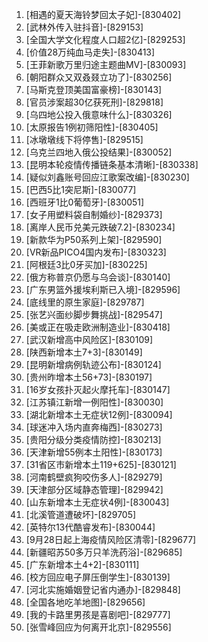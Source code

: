 
1. [相遇的夏天海铃梦回太子妃]-[830402]
1. [武林外传入驻抖音]-[829153]
1. [全国大学文化程度人口超2亿]-[829253]
1. [价值28万纯血马走失]-[830413]
1. [王菲新歌万里归途主题曲MV]-[830093]
1. [朝阳群众又双叒叕立功了]-[830256]
1. [马斯克登顶美国富豪榜]-[830143]
1. [官员涉案超30亿获死刑]-[829818]
1. [乌四地公投入俄意味什么]-[830326]
1. [太原报告1例初筛阳性]-[830405]
1. [冰墩墩线下将停售]-[829515]
1. [乌克兰四地入俄公投结果]-[830052]
1. [昆明本轮疫情传播链条基本清晰]-[830338]
1. [疑似刘鑫账号回应江歌案改编]-[830230]
1. [巴西5比1突尼斯]-[830077]
1. [西班牙1比0葡萄牙]-[830051]
1. [女子用塑料袋自制婚纱]-[829373]
1. [离岸人民币兑美元跌破7.2]-[830234]
1. [新款华为P50系列上架]-[829590]
1. [VR新品PICO4国内发布]-[830323]
1. [阿根廷3比0牙买加]-[830225]
1. [俄方称普京仍愿与乌会谈]-[830140]
1. [广东男篮外援埃利斯已入境]-[829596]
1. [底线里的原生家庭]-[829787]
1. [张艺兴面纱脚步舞挑战]-[829547]
1. [美或正在吸走欧洲制造业]-[830418]
1. [武汉新增高中风险区]-[830109]
1. [陕西新增本土7+3]-[830149]
1. [昆明新增病例轨迹公布]-[830124]
1. [贵州昨增本土56+73]-[830197]
1. [16岁女孩扑灭起火摩托车]-[830147]
1. [江苏镇江新增一例阳性]-[830030]
1. [湖北新增本土无症状12例]-[830094]
1. [球迷冲入场内直奔梅西]-[830273]
1. [贵阳分级分类疫情防控]-[830213]
1. [天津新增55例本土阳性]-[830173]
1. [31省区市新增本土119+625]-[830121]
1. [河南鹤壁疯狗咬伤多人]-[829279]
1. [天津部分区域静态管理]-[829942]
1. [山东新增本土无症状4例]-[830043]
1. [北溪管道遭破坏]-[829705]
1. [英特尔13代酷睿发布]-[830044]
1. [9月28日起上海疫情风险区清零]-[829677]
1. [新疆昭苏50多万只羊洗药浴]-[829685]
1. [广东新增本土4+2]-[830111]
1. [校方回应电子屏压倒学生]-[830139]
1. [河北实施婚姻登记省内通办]-[829848]
1. [全国各地吃羊地图]-[829656]
1. [我的卡路里男孩是喜剧吧]-[829777]
1. [张雪峰回应为何离开北京]-[829556]
